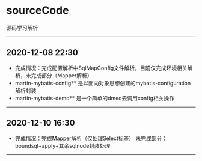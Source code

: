 # sourceCode
源码学习解析

---
## 2020-12-08 22:30
* 完成情况：完成配置解析中SqlMapConfig文件解析，目前仅完成环境相关解析，未完成部分（Mapper解析）
* martin-mybatis-config** 是以面向对象思想创建的mybatis-configuration解析封装
* martin-mybatis-demo** 是一个简单的dmeo去调用config相关操作
  
---
## 2020-12-10 16:30
* 完成情况：完成Mapper解析（仅处理Select标签）   未完成部分：boundsql+apply+其余sqlnode封装处理
  
---
